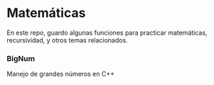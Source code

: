 # Matemáticas

En este repo, guardo algunas funciones para practicar matemáticas, recursividad,
y otros temas relacionados.

### BigNum

Manejo de grandes números en C++
